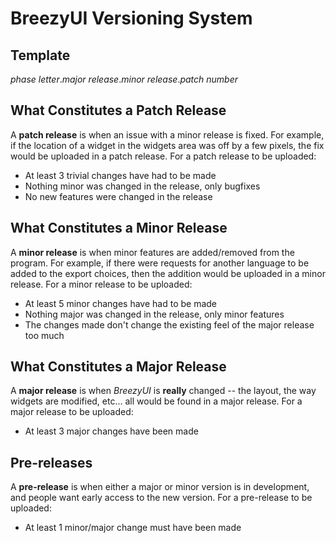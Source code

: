 # BreezyUI Versioning System
## Template
_phase letter_._major release_._minor release_._patch number_

## What Constitutes a Patch Release
A **patch release** is when an issue with a minor release is fixed. For example, if the location of a widget in the widgets area was off by a few pixels, the fix would be uploaded in a patch release. For a patch release to be uploaded:
* At least 3 trivial changes have had to be made
* Nothing minor was changed in the release, only bugfixes
* No new features were changed in the release

## What Constitutes a Minor Release
A **minor release** is when minor features are added/removed from the program. For example, if there were requests for another language to be added to the export choices, then the addition would be uploaded in a minor release. For a minor release to be uploaded:
* At least 5 minor changes have had to be made
* Nothing major was changed in the release, only minor features
* The changes made don't change the existing feel of the major release too much

## What Constitutes a Major Release
A **major release** is when _BreezyUI_ is **really** changed -- the layout, the way widgets are modified, etc... all would be found in a major release. For a major release to be uploaded:
* At least 3 major changes have been made

## Pre-releases
A **pre-release** is when either a major or minor version is in development, and people want early access to the new version. For a pre-release to be uploaded:
* At least 1 minor/major change must have been made
